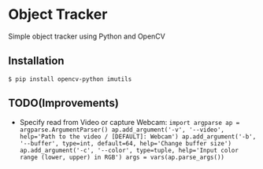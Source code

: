 # Object Tracker 
Simple object tracker using Python and OpenCV

## Installation 

`$ pip install opencv-python imutils`

## TODO(Improvements)
- Specify read from Video or capture Webcam: 
		`import argparse
		ap = argparse.ArgumentParser()
		ap.add_argument('-v', '--video', help='Path to the video / [DEFAULT]: Webcam')
		ap.add_argument('-b', '--buffer', type=int, default=64, help='Change buffer size')
		ap.add_argument('-c', '--color', type=tuple, help='Input color range (lower, upper) in RGB')
		args = vars(ap.parse_args())
		`